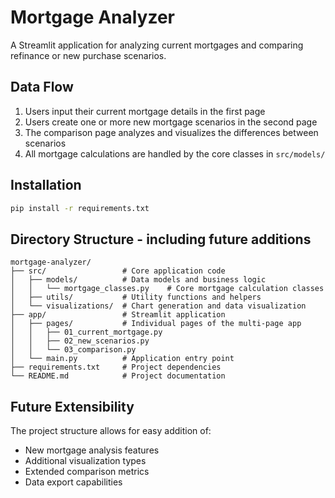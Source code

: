 # Mortgage Analyzer

A Streamlit application for analyzing current mortgages and comparing refinance or new purchase scenarios.

## Data Flow

1. Users input their current mortgage details in the first page
2. Users create one or more new mortgage scenarios in the second page
3. The comparison page analyzes and visualizes the differences between scenarios
4. All mortgage calculations are handled by the core classes in `src/models/`

## Installation

```bash
pip install -r requirements.txt
```

## Directory Structure - including future additions

```
mortgage-analyzer/
├── src/                 # Core application code
│   ├── models/          # Data models and business logic
│   │   └── mortgage_classes.py    # Core mortgage calculation classes
│   ├── utils/           # Utility functions and helpers
│   └── visualizations/  # Chart generation and data visualization
├── app/                 # Streamlit application
│   ├── pages/           # Individual pages of the multi-page app
│   │   ├── 01_current_mortgage.py
│   │   ├── 02_new_scenarios.py
│   │   └── 03_comparison.py
│   └── main.py          # Application entry point
├── requirements.txt     # Project dependencies
└── README.md            # Project documentation
```

## Future Extensibility

The project structure allows for easy addition of:
- New mortgage analysis features
- Additional visualization types
- Extended comparison metrics
- Data export capabilities
